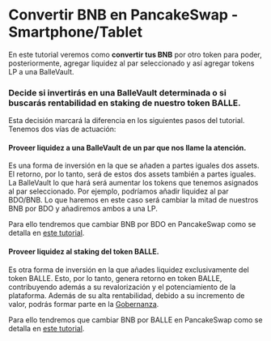 # Convertir BNB en PancakeSwap - Smartphone/Tablet

En este tutorial veremos como **convertir tus BNB** por otro token para poder, posteriormente, agregar liquidez al par seleccionado y así agregar tokens LP a una BalleVault.



### Decide si invertirás en una BalleVault determinada o si buscarás rentabilidad en staking de nuestro token BALLE.

Esta decisión marcará la diferencia en los siguientes pasos del tutorial. Tenemos dos vías de actuación:



#### Proveer liquidez a una BalleVault de un par que nos llame la atención.

Es una forma de inversión en la que se añaden a partes iguales dos assets. El retorno, por lo tanto, será de estos dos assets también a partes iguales. La BalleVault lo que hará será aumentar los tokens que tenemos asignados al par seleccionado. Por ejemplo, podríamos añadir liquidez al par BDO/BNB. Lo que haremos en este caso será cambiar la mitad de nuestros BNB por BDO y añadiremos ambos a una LP. 

Para ello tendremos que cambiar BNB por BDO en PancakeSwap como se detalla en [este tutorial](como-comprar-el-token-balle.md).



#### Proveer liquidez al staking del token BALLE.

Es otra forma de inversión en la que añades liquidez exclusivamente del token BALLE. Esto, por lo tanto, genera retorno en token BALLE, contribuyendo además a su revalorización y el potenciamiento de la plataforma. Además de su alta rentabilidad, debido a su incremento de valor, podrás formar parte en la [Gobernanza](../../../../bloque-tecnico/gobernanza.md). 

Para ello tendremos que cambiar BNB por BALLE en PancakeSwap como se detalla en [este tutorial](convertir-bnb-por-otro-token-en-pancakeswap-smartphone-tablet.md).







